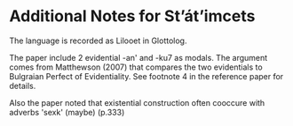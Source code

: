 # Additional Notes for St’át’imcets

The language is recorded as Lilooet in Glottolog.

The paper include 2 evidential -an' and -ku7 as modals. The argument comes from Matthewson (2007) that compares the two evidentials to Bulgraian Perfect of Evidentiality. See footnote 4 in the reference paper for details.

Also the paper noted that existential construction often cooccure with adverbs 'sexk' (maybe) (p.333)


